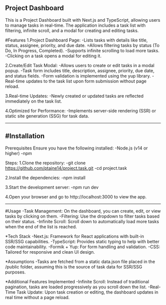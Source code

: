 Project Dashboard
--------------------
This is a Project Dashboard built with Next.js and TypeScript, allowing users to manage tasks in real-time. The application includes a task list with filtering, infinite scroll, and a modal for creating and editing tasks.

#Features
1.Project Dashboard Page:
-Lists tasks with details like title, status, assignee, priority, and due date.
=Allows filtering tasks by status (To Do, In Progress, Completed).
-Supports infinite scrolling to load more tasks.
-Clicking on a task opens a modal for editing it.

2.Create/Edit Task Modal:
-Allows users to create or edit tasks in a modal popup.
-Task form includes title, description, assignee, priority, due date, and status fields.
-Form validation is implemented using the yup library.
-Real-time updates to the task list upon form submission without page reload.

3.Real-time Updates:
-Newly created or updated tasks are reflected immediately on the task list.

4.Optimized for Performance:
-Implements server-side rendering (SSR) or static site generation (SSG) for task data.

--------------------------------------------------------------------------
#Installation
--------------------------------------------------------------------------
Prerequisites
Ensure you have the following installed:
-Node.js (v14 or higher)
-npm

Steps:
1.Clone the repository:
-git clone https://github.com/ptajne14/project.task.git
-cd project.task

2.Install the dependencies:
-npm install

3.Start the development server:
-npm run dev

4.Open your browser and go to http://localhost:3000 to view the app.

-------------------------------------------------------------------------

#Usage
-Task Management: On the dashboard, you can create, edit, or view tasks by clicking on them.
-Filtering: Use the dropdown to filter tasks based on their status.
-Infinite Scroll: Scroll down to automatically load more tasks when the end of the list is reached.


*Tech Stack
-Next.js: Framework for React applications with built-in SSR/SSG capabilities.
-TypeScript: Provides static typing to help with better code maintainability.
-Formik + Yup: For form handling and validation.
-CSS: Tailored for responsive and clean UI design.

*Assumptions
-Tasks are fetched from a static data.json file placed in the /public folder, assuming this is the source of task data for SSR/SSG purposes.

*Additional Features Implemented
-Infinite Scroll: Instead of traditional pagination, tasks are loaded progressively as you scroll down the list.
-Real-Time Task Update: Upon task creation or editing, the dashboard updates in real time without a page reload.
